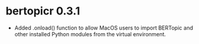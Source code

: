 # bertopicr 0.3.1

* Added .onload() function to allow MacOS users to import BERTopic and other installed Python modules from the virtual environment.

